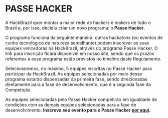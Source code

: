 # PASSE HACKER

A HackBrazil quer montar a maior rede de hackers e makers de todo o Brasil e, por isso, decidiu criar um novo programa: o **Passe Hacker**. 

O programa funciona da seguinte maneira: outras hackatons \(ou eventos de cunho tecnológico de natureza semelhante\) podem inscrever as suas equipes vencedoras na HackBrazil, através do programa Passe Hacker. O link para inscrição ficará disponível em nosso site, sendo que os prazos referentes a esse programa estão previstos no timeline deste Regulamento.

Selecionaremos, no máximo, 5 equipes inscritas no Passe Hacker para participar da HackBrazil. As equipes selecionadas por meio desse programa estarão dispensadas da primeira fase, sendo direcionadas diretamente para a fase de desenvolvimento, que é a segunda fase da Competição.

As equipes selecionadas pelo Passe Hacker competirão em igualdade de condições com as demais equipes selecionadas para a fase de desenvolvimento.  **Inscreva seu evento para o Passe Hacker **[**por aqui**](https://hackbrazil.typeform.com/to/X7GVNW)**.**

